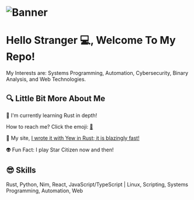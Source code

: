 # ![Banner](https://media4.giphy.com/media/FWNRFnjjl9PQZP3cb5/200.gif)
# Hello Stranger 💻, Welcome To My Repo! 

My Interests are: Systems Programming, Automation, Cybersecurity, Binary Analysis, and Web Technologies.

## 🔍 Little Bit More About Me

<p>🤖 I'm currently learning Rust in depth!</p>
<p>How to reach me? Click the emoji: <a href="mailto:matr1xware@v0idmatr1x.com">📨<a></p>
<p>🚀 My site, <a href="https://v0idmatr1x.com/"> I wrote it with Yew in Rust; it is blazingly fast!</a></p>
<p>👽 Fun Fact: I play Star Citizen now and then!</p>

##
## 😎 Skills
<p>
   Rust, Python, Nim, React, JavaScript/TypeScript | Linux, Scripting, Systems Programming, Automation, Web
</p>
